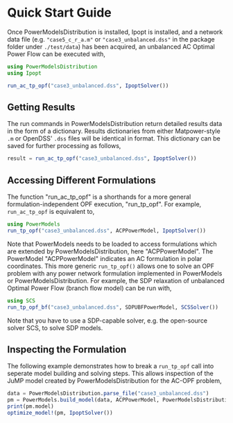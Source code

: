 # Quick Start Guide
Once PowerModelsDistribution is installed, Ipopt is installed, and a network data file (e.g. `"case5_c_r_a.m"` or `"case3_unbalanced.dss"` in the package folder under `./test/data`) has been acquired, an unbalanced AC Optimal Power Flow can be executed with,

```julia
using PowerModelsDistribution
using Ipopt

run_ac_tp_opf("case3_unbalanced.dss", IpoptSolver())
```

## Getting Results

The run commands in PowerModelsDistribution return detailed results data in the form of a dictionary. Results dictionaries from either Matpower-style `.m` or OpenDSS' `.dss` files will be identical in format. This dictionary can be saved for further processing as follows,

```julia
result = run_ac_tp_opf("case3_unbalanced.dss", IpoptSolver())
```


## Accessing Different Formulations

The function "run_ac_tp_opf" is a shorthands for a more general formulation-independent OPF execution, "run_tp_opf".
For example, `run_ac_tp_opf` is equivalent to,

```julia
using PowerModels
run_tp_opf("case3_unbalanced.dss", ACPPowerModel, IpoptSolver())
```

Note that PowerModels needs to be loaded to access formulations which are extended by PowerModelsDistribution, here "ACPPowerModel". The PowerModel "ACPPowerModel" indicates an AC formulation in polar coordinates.  This more generic `run_tp_opf()` allows one to solve an OPF problem with any power network formulation implemented in PowerModels or PowerModelsDistribution.  For example, the SDP relaxation of unbalanced Optimal Power Flow (branch flow model) can be run with,

```julia
using SCS
run_tp_opf_bf("case3_unbalanced.dss", SDPUBFPowerModel, SCSSolver())
```
Note that you have to use a SDP-capable solver, e.g. the open-source solver SCS, to solve SDP models.

## Inspecting the Formulation
The following example demonstrates how to break a `run_tp_opf` call into seperate model building and solving steps.  This allows inspection of the JuMP model created by PowerModelsDistribution for the AC-OPF problem,

```julia
data = PowerModelsDistribution.parse_file("case3_unbalanced.dss")
pm = PowerModels.build_model(data, ACPPowerModel, PowerModelsDistribution.post_tp_opf; multiconductor=true)
print(pm.model)
optimize_model!(pm, IpoptSolver())
```

